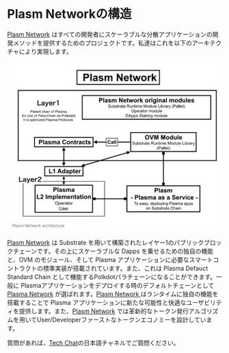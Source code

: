 # Plasm Networkの構造

[Plasm Network](https://www.plasmnet.io/) はすべての開発者にスケーラブルな分散アプリケーションの開発メソッドを提供するためのプロジェクトです。私達はこれを以下のアーキテクチャにより実現します。

![](../../.gitbook/assets/sukurnshotto-2020-05-29-155751png.png)

[Plasm Network](https://www.plasmnet.io/) は Substrate を用いて構築されたレイヤー1のパブリックブロックチェーンです。その上にスケーラブルな Dapps を乗せるための独自の機能と、OVM のモジュール、そして Plasma アプリケーションに必要なスマートコントラクトの標準実装が搭載されています。また、これは Plasma Defauct Standard Chain として機能するPolkdotパラチェーンになることができます。一般に Plasmaアプリケーションをデプロイする時のデフォルトチェーンとして [Plasma Network](https://www.plasmnet.io/) が選ばれます。[Plasm Network ](https://www.plasmnet.io/)はランタイムに独自の機能を搭載することで Plasma アプリケーションに新たな可能性と快適なユーザビリティを提供します。また、[Plasm Network](https://www.plasmnet.io/) では革新的なトークン発行アルゴリズムを用いてUser/Developerファーストなトークンエコノミーを設計しています。

質問があれば、[Tech Chat](https://discord.gg/Cyjnrxv)の日本語チャネルでご質問ください。

